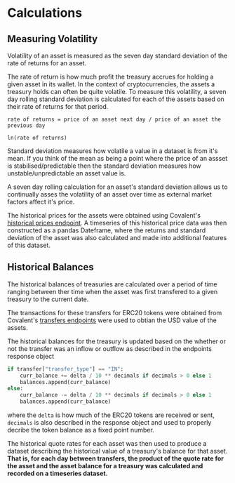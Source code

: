 # Calculations

## Measuring Volatility

Volatility of an asset is measured as the seven day standard deviation of the rate of returns for an asset.

The rate of return is how much profit the treasury accrues for holding a given asset in its wallet. In the context of cryptocurrencies, the assets a treasury holds can often be quite volatile. To measure this volatility, a seven day rolling standard deviation is calculated for each of the assets based on their rate of returns for that period.

```
rate of returns = price of an asset next day / price of an asset the previous day

ln(rate of returns)
```

Standard deviation measures how volatile a value in a dataset is from it's mean. If you think of the mean as being a point where the price of an assset is stabilised/predictable then the standard deviation measures how unstable/unpredictable an asset value is.

A seven day rolling calculation for an asset's standard deviation allows us to continually asses the volatility of an asset over time as external market factors affect it's price.

The historical prices for the assets were obtained using Covalent's [historical prices endpoint](https://www.covalenthq.com/docs/api/#/0/Get%20historical%20token%20prices/USD/1). A timeseries of this historical price data was then constructed as a pandas Dateframe, where the returns and standard deviation of the asset was also calculated and made into additional features of this dataset.

## Historical Balances

The historical balances of treasuries are calculated over a period of time ranging between ther time when the asset was first transfered to a given treasury to the current date.

The transactions for these transfers for ERC20 tokens were obtained from Covalent's [transfers endpoints](https://www.covalenthq.com/docs/api/#/0/Get%20ERC20%20token%20transfers%20for%20address/USD/1) were used to obtian the USD value of the assets.

The historical balances for the treasury is updated based on the whether or not the transfer was an inflow or outflow as described in the endpoints response object

```python
if transfer["transfer_type"] == "IN":
    curr_balance += delta / 10 ** decimals if decimals > 0 else 1
    balances.append(curr_balance)
else:
    curr_balance -= delta / 10 ** decimals if decimals > 0 else 1
    balances.append(curr_balance)
```

where the `delta` is how much of the ERC20 tokens are received or sent, `decimals` is also described in the response object and used to properly decribe the token balance as a fixed point number.

The historical quote rates for each asset was then used to produce a dataset describing the historical value of a treasury's balance for that asset. **That is, for each day between transfers, the product of the quote rate for the asset and the asset balance for a treasury was calculated and recorded on a timeseries dataset.**
